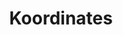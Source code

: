 ---
blog: https://koordinates.com/blog
git: https://github.com/koordinates
logohandle: koordinates
sort: koordinates
title: Koordinates
website: https://koordinates.com/
---